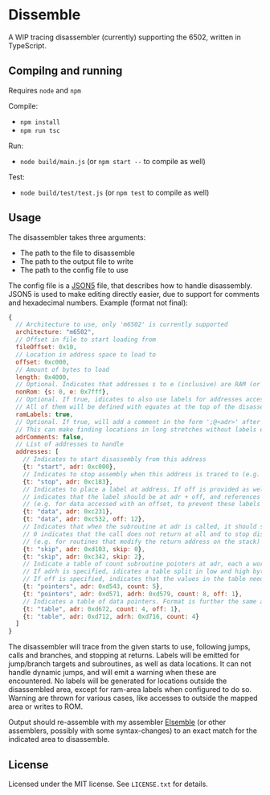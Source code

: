 # Dissemble

A WIP tracing disassembler (currently) supporting the 6502, written in TypeScript.

## Compilng and running

Requires `node` and `npm`

Compile:
- `npm install`
- `npm run tsc`

Run:
- `node build/main.js` (or `npm start --` to compile as well)

Test:
- `node build/test/test.js` (or `npm test` to compile as well)

## Usage

The disassembler takes three arguments:
- The path to the file to disassemble
- The path to the output file to write
- The path to the config file to use

The config file is a [JSON5](https://json5.org) file, that describes how to handle disassembly.
JSON5 is used to make editing directly easier, due to support for comments and hexadecimal numbers.
Example (format not final):
```javascript
{
  // Architecture to use, only 'm6502' is currently supported
  architecture: "m6502",
  // Offset in file to start loading from
  fileOffset: 0x10,
  // Location in address space to load to
  offset: 0xc000,
  // Amount of bytes to load
  length: 0x4000,
  // Optional. Indicates that addresses s to e (inclusive) are RAM (or otherwise not ROM), so expected to be written
  nonRom: {s: 0, e: 0x7fff},
  // Optional. If true, idicates to also use labels for addresses accessed in the indicated non-rom area.
  // All of them will be defined with equates at the top of the disassembly
  ramLabels: true,
  // Optional. If true, will add a comment in the form ';@<adr>' after each line of disassembly or data.
  // This can make finding locations in long stretches without labels easier
  adrComments: false,
  // List of addresses to handle
  addresses: [
    // Indicates to start disassembly from this address
    {t: "start", adr: 0xc000},
    // Indicates to stop assembly when this address is traced to (e.g. to handle 'branch always' situations)
    {t: "stop", adr: 0xc183},
    // Indicates to place a label at address. If off is provided as well,
    // indicates that the label should be at adr + off, and references to use label - off
    // (e.g. for data accessed with an offset, to prevent these labels to be placed at the wrong spot)
    {t: "data", adr: 0xc231},
    {t: "data", adr: 0xc532, off: 12},
    // Indicates that when the subroutine at adr is called, it should skip that amount of bytes.
    // 0 indicates that the call does not return at all and to stop disassemly there
    // (e.g. for routines that modify the return address on the stack)
    {t: "skip", adr: 0xd103, skip: 0},
    {t: "skip", adr: 0xc342, skip: 2},
    // Indicate a table of count subroutine pointers at adr, each a word, each of which will be disassembled from.
    // If adrh is specified, idicates a table split in low and high bytes instead, with the high bytes at adrh.
    // If off is specified, indicates that the values in the table need this offset for the actual locations
    {t: "pointers", adr: 0xd543, count: 5},
    {t: "pointers", adr: 0xd571, adrh: 0xd579, count: 8, off: 1},
    // Indicates a table of data pointers. Format is further the same as for subroutine pointers
    {t: "table", adr: 0xd672, count: 4, off: 1},
    {t: "table", adr: 0xd712, adrh: 0xd716, count: 4}
  ]
}
```

The disassembler will trace from the given starts to use, following jumps, calls and branches, and stopping at returns.
Labels will be emitted for jump/branch targets and subroutines, as well as data locations.
It can not handle dynamic jumps, and will emit a warning when these are encountered.
No labels will be generated for locations outside the disassembled area, except for ram-area labels when configured to do so.
Warning are thrown for various cases, like accesses to outside the mapped area or writes to ROM.

Output should re-assemble with my assembler [Elsemble](https://github.com/angelo-wf/elsemble) (or other assemblers, possibly with some syntax-changes) to an exact match for the indicated area to disassemble.

## License

Licensed under the MIT license. See `LICENSE.txt` for details.
